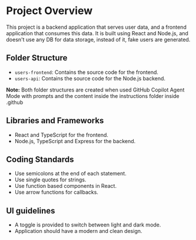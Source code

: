 # Project Overview

This project is a backend application that serves user data, and a frontend application that consumes this data. It is built using React and Node.js, and doesn't use any DB for data storage, instead of it, fake users are generated.

## Folder Structure

- `users-frontend`: Contains the source code for the frontend.
- `users-api`: Contains the source code for the Node.js backend.

**Note:** Both folder structures are created when used GitHub Copilot Agent Mode with prompts and the content inside the instructions folder inside .github

## Libraries and Frameworks

- React and TypeScript for the frontend.
- Node.js, TypeScript and Express for the backend.

## Coding Standards

- Use semicolons at the end of each statement.
- Use single quotes for strings.
- Use function based components in React.
- Use arrow functions for callbacks.

## UI guidelines

- A toggle is provided to switch between light and dark mode.
- Application should have a modern and clean design.
